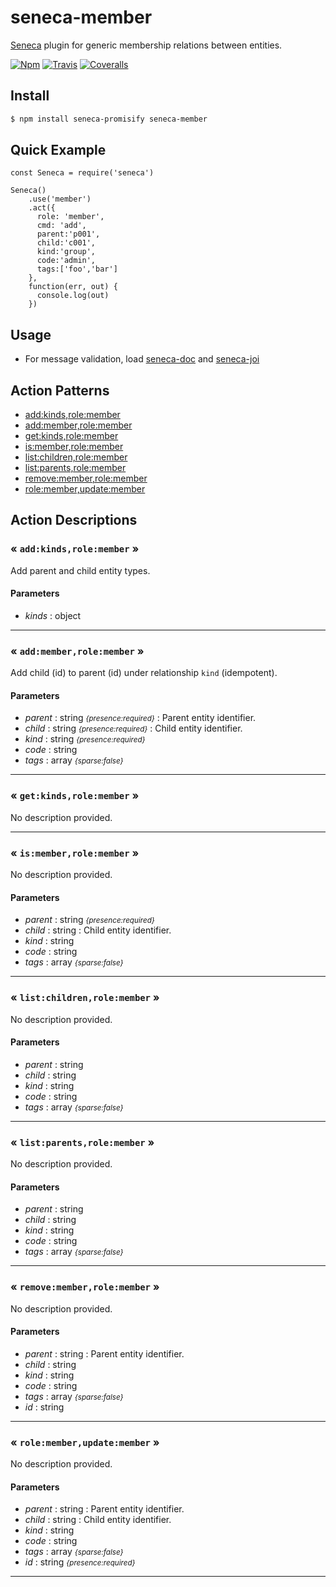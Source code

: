 # seneca-member

[Seneca](senecajs.org) plugin for generic membership relations between entities.

[![Npm][BadgeNpm]][Npm]
[![Travis][BadgeTravis]][Travis]
[![Coveralls][BadgeCoveralls]][Coveralls]


## Install

```sh
$ npm install seneca-promisify seneca-member
```


## Quick Example

```
const Seneca = require('seneca')

Seneca()
    .use('member')
    .act({
      role: 'member',
      cmd: 'add',
      parent:'p001', 
      child:'c001', 
      kind:'group', 
      code:'admin', 
      tags:['foo','bar']
    },
    function(err, out) {
      console.log(out)
    })
```


## Usage

* For message validation,
  load [seneca-doc](github.com/voxgig/seneca-doc)
  and [seneca-joi](github.com/voxgig/seneca-joi)



<!--START:action-list-->


## Action Patterns

* [add:kinds,role:member](#-addkindsrolemember-)
* [add:member,role:member](#-addmemberrolemember-)
* [get:kinds,role:member](#-getkindsrolemember-)
* [is:member,role:member](#-ismemberrolemember-)
* [list:children,role:member](#-listchildrenrolemember-)
* [list:parents,role:member](#-listparentsrolemember-)
* [remove:member,role:member](#-removememberrolemember-)
* [role:member,update:member](#-rolememberupdatemember-)


<!--END:action-list-->

<!--START:action-desc-->


## Action Descriptions

### &laquo; `add:kinds,role:member` &raquo;

Add parent and child entity types.


#### Parameters


* _kinds_ : object


----------
### &laquo; `add:member,role:member` &raquo;

Add child (id) to parent (id) under relationship `kind` (idempotent).


#### Parameters


* _parent_ : string <i><small>{presence:required}</small></i>
 : Parent entity identifier.
* _child_ : string <i><small>{presence:required}</small></i>
 : Child entity identifier.
* _kind_ : string <i><small>{presence:required}</small></i>
* _code_ : string
* _tags_ : array <i><small>{sparse:false}</small></i>


----------
### &laquo; `get:kinds,role:member` &raquo;

No description provided.



----------
### &laquo; `is:member,role:member` &raquo;

No description provided.


#### Parameters


* _parent_ : string <i><small>{presence:required}</small></i>
* _child_ : string
 : Child entity identifier.
* _kind_ : string
* _code_ : string
* _tags_ : array <i><small>{sparse:false}</small></i>


----------
### &laquo; `list:children,role:member` &raquo;

No description provided.


#### Parameters


* _parent_ : string
* _child_ : string
* _kind_ : string
* _code_ : string
* _tags_ : array <i><small>{sparse:false}</small></i>


----------
### &laquo; `list:parents,role:member` &raquo;

No description provided.


#### Parameters


* _parent_ : string
* _child_ : string
* _kind_ : string
* _code_ : string
* _tags_ : array <i><small>{sparse:false}</small></i>


----------
### &laquo; `remove:member,role:member` &raquo;

No description provided.


#### Parameters


* _parent_ : string
 : Parent entity identifier.
* _child_ : string
* _kind_ : string
* _code_ : string
* _tags_ : array <i><small>{sparse:false}</small></i>
* _id_ : string


----------
### &laquo; `role:member,update:member` &raquo;

No description provided.


#### Parameters


* _parent_ : string
 : Parent entity identifier.
* _child_ : string
 : Child entity identifier.
* _kind_ : string
* _code_ : string
* _tags_ : array <i><small>{sparse:false}</small></i>
* _id_ : string <i><small>{presence:required}</small></i>


----------


<!--END:action-desc-->



[BadgeCoveralls]: https://coveralls.io/repos/voxgig/seneca-member/badge.svg?branch=master&service=github
[BadgeNpm]: https://badge.fury.io/js/seneca-member.svg
[BadgeTravis]: https://travis-ci.org/voxgig/seneca-member.svg?branch=master
[Coveralls]: https://coveralls.io/github/voxgig/seneca-member?branch=master
[Npm]: https://www.npmjs.com/package/seneca-member
[Travis]: https://travis-ci.org/voxgig/seneca-member?branch=master
